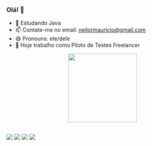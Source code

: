 ### Olá!  👋

- 🌱 Estudando Java 
- 📫 Contate-me no email: neilormauricio@gmail.com
- 😄 Pronouns: ele/dele
- 🔭 Hoje trabalho como Piloto de Testes Freelancer

<div align="center">
  <a href="https://github.com/neilormauricio">
  <img height="180em" src="https://github-readme-stats.vercel.app/api?username=neilormauricio&show_icons=true&theme=dracula&include_all_commits=true&count_private=true"/>
 
</div>

  ##
 
<div> 
  <a href="https://www.youtube.com/channel/UC4X5j3QzJjiKHGw0FsY0cNw" target="_blank"><img src="https://img.shields.io/badge/YouTube-FF0000?style=for-the-badge&logo=youtube&logoColor=white" target="_blank"></a>
  <a href="https://www.instagram.com/maumau299/" target="_blank"><img src="https://img.shields.io/badge/-Instagram-%23E4405F?style=for-the-badge&logo=instagram&logoColor=white" target="_blank"></a>
  <a href = "mailto:neilormauricio@gmail.com"><img src="https://img.shields.io/badge/-Gmail-%23333?style=for-the-badge&logo=gmail&logoColor=white" target="_blank"></a>
  <a href="https://www.linkedin.com/in/neilor-mauricio-ferreira-75561b212/" target="_blank"><img src="https://img.shields.io/badge/-LinkedIn-%230077B5?style=for-the-badge&logo=linkedin&logoColor=white" target="_blank"></a> 

</div>

  
